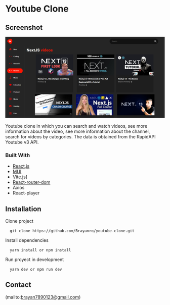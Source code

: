 # Youtube Clone

## Screenshot
![Screenshot](screenshot.png)

Youtube clone in which you can search and watch videos, see more information about the video, see more information about the channel, search for videos by categories. The data is obtained from the RapidAPI Youtube v3 API.


### Built With
* [React.js]
* [MUI]
* [Vite.js]]
* [React-router-dom]
* Axios
* React-player

## Installation
Clone project 
```
  git clone https://github.com/Brayanro/youtube-clone.git
```

Install dependencies
```
  yarn install or npm install
```

Run proyect in development
```
  yarn dev or npm run dev
```

## Contact
(mailto:brayan7890123@gmail.com)

<!-- MARKDOWN LINKS & IMAGES -->
[React.js]:https://img.shields.io/badge/React-20232A?style=for-the-badge&logo=react&logoColor=61DAFB
[MUI]:https://img.shields.io/badge/Material%20UI-007FFF?style=for-the-badge&logo=mui&logoColor=white
[Vite.js]:https://img.shields.io/badge/Vite-B73BFE?style=for-the-badge&logo=vite&logoColor=FFD62E
[React-router-dom]:https://img.shields.io/badge/React_Router-CA4245?style=for-the-badge&logo=react-router&logoColor=white